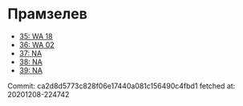 # Прамзелев
- [35: WA 18](35.md)
- [36: WA 02](36.md)
- [37: NA](37.md)
- [38: NA](38.md)
- [39: NA](39.md)

Commit: ca2d8d5773c828f06e17440a081c156490c4fbd1
 fetched at: 20201208-224742
